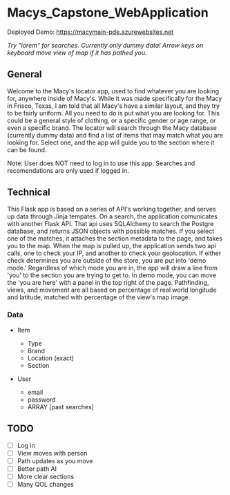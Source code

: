 # Macys_Capstone_WebApplication
Deployed Demo: https://macymain-pde.azurewebsites.net

*Try "lorem" for searches. Currently only dummy data! Arrow keys on keyboard move view of map if it has pathed you.*

## General
Welcome to the Macy's locator app, used to find whatever you are looking for, anywhere inside of Macy's. While it was made specifically for the Macy in Frisco, Texas, I am told that all Macy's have a similar layout, and they try to be fairly uniform. All you need to do is put what you are looking for. This could be a general style of clothing, or a specific gender or age range, or even a specific brand. The locator will search through the Macy database (currently dummy data) and find a list of items that may match what you are looking for. Select one, and the app will guide you to the section where it can be found.

Note: User does NOT need to log in to use this app. Searches and recomendations are only used if logged in.

## Technical
This Flask app is based on a series of API's working together, and serves up data through Jinja tempates. On a search, the application comunicates with another Flask API. That api uses SQLAlchemy to search the Postgre database, and returns JSON objects with possible matches. If you select one of the matches, it attaches the section metadata to the page, and takes you to the map. When the map is pulled up, the application sends two api calls, one to check your IP, and another to check your geolocation. If either check determines you are outside of the store, you are put into 'demo mode.' Regardless of which mode you are in, the app will draw a line from 'you' to the section you are trying to get to. In demo mode, you can move the 'you are here' with a panel in the top right of the page. Pathfinding, views, and movement are all based on percentage of real world longitude and latitude, matched with percentage of the view's map image. 


### Data
- Item
    - Type
    - Brand
    - Location (exact)
    - Section

- User
    - email
    - password
    - ARRAY [past searches]

## TODO
 - [ ] Log in
 - [ ] View moves with person
 - [ ] Path updates as you move
 - [ ] Better path AI
 - [ ] More clear sections
 - [ ] Many QOL changes
